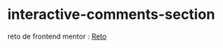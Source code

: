 # interactive-comments-section

reto de frontend mentor : [Reto](https://www.frontendmentor.io/challenges/interactive-comments-section-iG1RugEG9)
